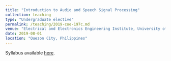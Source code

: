 ```yaml
---
title: "Introduction to Audio and Speech Signal Processing"
collection: teaching
type: "Undergraduate elective"
permalink: /teaching/2019-coe-197c.md
venue: "Electrical and Electronics Engineering Institute, University of the Philippines"
date: 2019-08-01
location: "Quezon City, Philippines"
---
```


Syllabus available [here](https://drive.google.com/file/d/1WDMJh2FLRsjdj3lzr2kup-jRZVnU93qC/view?usp=sharing).
